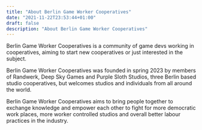 ```yaml
---
title: "About Berlin Game Worker Cooperatives"
date: "2021-11-22T23:53:44+01:00"
draft: false
description: "About Berlin Game Worker Cooperatives"
---
```


Berlin Game Worker Cooperatives is a community of game devs working in cooperatives, aiming to start new cooperatives or just interested in the subject. 

Berlin Game Worker Cooperatives was founded in spring 2023 by members of Randwerk, Deep Sky Games and Purple Sloth Studios, three Berlin based studio cooperatives, but welcomes studios and individuals from all around the world.

Berlin Game Worker Cooperatives aims to bring people together to exchange knowledge and empower each other to fight for more democratic work places, more worker controlled studios and overall better labour practices in the industry.